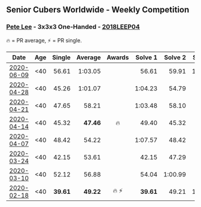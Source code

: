 ## Senior Cubers Worldwide - Weekly Competition
### [Pete Lee](../pete_lee.md) - 3x3x3 One-Handed - [2018LEEP04](https://www.worldcubeassociation.org/persons/2018LEEP04?event=333oh)

🔥 = PR average, ⚡ = PR single.

| Date | Age | Single | Average | Awards | Solve 1 | Solve 2 | Solve 3 | Solve 4 | Solve 5 | Video |
| :--: | :--: | --: | --: | :--: | --: | --: | --: | --: | --: | :-- |
| [2020-06-09](../../results/333oh/2020-06-09.md) | <40 | 56.61 | 1:03.05 |  | 56.61 | 59.91 | 1:11.89 | 57.36 | 1:15.61 | [Link](https://www.facebook.com/events/903549840109576/permalink/906717679792792/) |
| [2020-04-28](../../results/333oh/2020-04-28.md) | <40 | 45.26 | 1:01.07 |  | 1:04.23 | 54.79 | 45.26 | 1:04.19 | 1:08.20 | [Link](https://www.facebook.com/events/535188653858103/permalink/537621523614816/) |
| [2020-04-21](../../results/333oh/2020-04-21.md) | <40 | 47.65 | 58.21 |  | 1:03.48 | 58.10 | 53.06 | 1:13.49 | 47.65 | [Link](https://www.facebook.com/events/880278499062375/permalink/883323442091214/) |
| [2020-04-14](../../results/333oh/2020-04-14.md) | <40 | 45.32 | **47.46** | 🔥 | 49.40 | 45.32 | 45.37 | 47.61 | 1:03.60 | [Link](https://www.facebook.com/events/982619255468618/permalink/985950998468777/) |
| [2020-04-07](../../results/333oh/2020-04-07.md) | <40 | 48.42 | 54.22 |  | 1:07.57 | 48.42 | 57.56 | 49.01 | 56.11 | [Link](https://www.facebook.com/events/682716079141575/permalink/684811928931990/) |
| [2020-03-24](../../results/333oh/2020-03-24.md) | <40 | 42.15 | 53.61 |  | 42.15 | 47.29 | 59.37 | 54.19 | 1:11.17 | [Link](https://www.facebook.com/events/212335450005639/permalink/216341602938357/) |
| [2020-03-10](../../results/333oh/2020-03-10.md) | <40 | 52.12 | 56.88 |  | 54.04 | 1:00.99 | 52.12 | 57.47 | 59.14 | [Link](https://www.facebook.com/events/684510792316675/permalink/688409441926810/) |
| [2020-02-18](../../results/333oh/2020-02-18.md) | <40 | **39.61** | **49.22** | 🔥 ⚡ | **39.61** | 49.21 | 1:19.88 | 47.50 | 50.96 | [Link](https://www.facebook.com/events/1618332754973681/permalink/1622571537883136/) |


<!-- Global site tag (gtag.js) - Google Analytics -->
<script async src="https://www.googletagmanager.com/gtag/js?id=UA-86348435-3"></script>
<script>window.dataLayer = window.dataLayer || []; function gtag() {dataLayer.push(arguments);} gtag('js', new Date()); gtag('config', 'UA-86348435-3');</script>
